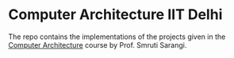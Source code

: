 # Computer Architecture IIT Delhi

The repo contains the implementations of the projects given in the [Computer Architecture](https://www.cse.iitd.ac.in/~srsarangi/courses/2019/ell305_2019/index.html) course by Prof. Smruti Sarangi.

